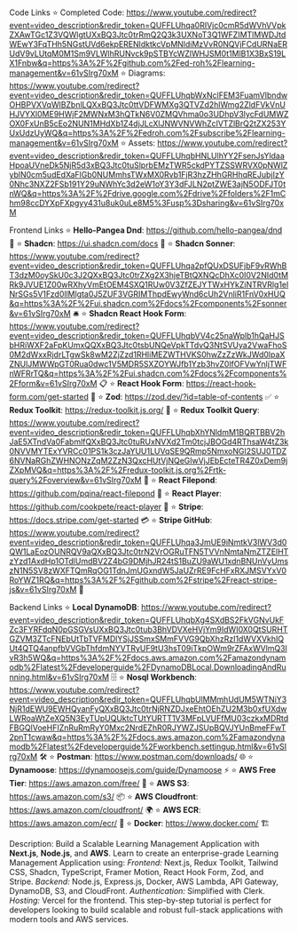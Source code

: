 
Code Links
⭐ Completed Code: https://www.youtube.com/redirect?event=video_description&redir_token=QUFFLUhqa0RIVjc0cmR5dWVhVVpkZXAwTGc1Z3VQWlgtUXxBQ3Jtc0trRmQ2Q3k3UXNoT3Q1WFZIMTlMWDJtdWEwY3FqTHh5NGstUVd6ekpERENldktkcVpMNldiMzVvR0NQVjFCdURNaERUdV9vLUtqM0M1Sm9VLWlhRUNvck9pSTBYcWZlWHJSM0t1MlB1X3BxS19LX1Fnbw&q=https%3A%2F%2Fgithub.com%2Fed-roh%2Flearning-management&v=61vSIrg70xM
⭐ Diagrams: https://www.youtube.com/redirect?event=video_description&redir_token=QUFFLUhqbWxNclFEM3FuamVIbndwOHBPVXVqWlBZbnlLQXxBQ3Jtc0ttVDFWMXg3QTVZd2hlWmg2ZldFVkVnUHJVYXl0ME9HWjF2MWNxM3hQTkN6V0ZMQVhma0o3UDhpV3lycFdUMWZOX0FxUnB5cEo2NUN1MHdXb1Z4djJLcXlJNWVNVWhZclVTZlBrQ2tZX253YUxUdzUyWQ&q=https%3A%2F%2Fedroh.com%2Fsubscribe%2Flearning-management&v=61vSIrg70xM
⭐ Assets: https://www.youtube.com/redirect?event=video_description&redir_token=QUFFLUhqbHNLUlhYY2FsenJsYldaaHpoaUVneDk5NjR5d3xBQ3Jtc0tuSlprbEMzTWR5ckdPYTZSSWRVX0pNWlZyblN0cm5udEdXaFlGb0NUMmhsTWxMX0Rvb1FjR3hzZHhGRHhqREJubjIzY0Nhc3NXZ2FSb191Y29uNWhYc3d2eW1oY3Y3dFJLN2ptZWE3ajN5ODFJT0tnWQ&q=https%3A%2F%2Fdrive.google.com%2Fdrive%2Ffolders%2F1mChm98ccDYXpFXpgyy431u8uk0uLe8M5%3Fusp%3Dsharing&v=61vSIrg70xM

Frontend Links
⭐ **Hello-Pangea Dnd**: https://github.com/hello-pangea/dnd 🌟
⭐ **Shadcn**: https://ui.shadcn.com/docs 💎
⭐ **Shadcn Sonner**: https://www.youtube.com/redirect?event=video_description&redir_token=QUFFLUhqa2pfQUxDSUFjbF9vRWhBT3dzM0oySkU0c3J2QXxBQ3Jtc0trZXg2X3hjeTBtQXNQcDhXc0I0V2NId0tMRk9JVUE1Z00wRXhyVmEtOEM4SXQ1RUw0V3ZfZEJYTWxHYkZiNTRVRlg1elNrSGs5V1Fzd0llMlgta0J5ZUF3VGRIMThpdEwyWnd6cUh2VnliR1FnV0xHUQ&q=https%3A%2F%2Fui.shadcn.com%2Fdocs%2Fcomponents%2Fsonner&v=61vSIrg70xM 🛎
⭐ **Shadcn React Hook Form**: https://www.youtube.com/redirect?event=video_description&redir_token=QUFFLUhqbVV4c25naWplb1hQaHJSbHRiWXF2aFpKUmxQQXxBQ3Jtc0tsbUNQeVpkTTdvQ3NtSVUya2VwaFhoS0M2dWxxRjdrLTgwSk8wM2ZjZzd1RHliMEZWTHVKS0hwZzZzWkJWd0lpaXZNUlJMWWpGT0Rua0dwc1V5MDR5SXZOYWJfb1Yzb3hvZ0lfOFVwYnljTWFnWFRrTQ&q=https%3A%2F%2Fui.shadcn.com%2Fdocs%2Fcomponents%2Fform&v=61vSIrg70xM 📋
⭐ **React Hook Form**: https://react-hook-form.com/get-started 🎯
⭐ **Zod**: https://zod.dev/?id=table-of-contents ✅
⭐ **Redux Toolkit**: https://redux-toolkit.js.org/ 🚀
⭐ **Redux Toolkit Query**: https://www.youtube.com/redirect?event=video_description&redir_token=QUFFLUhqbXhYNldmM1BQRTBBV2hJaE5XTndVa0FabmlfQXxBQ3Jtc0tuRUxNVXd2Tm0tcjJBOGd4RThsaW4tZ3k0NVVMYTExYVRCc01PS1k3czJaYUU1LUVqSE9QRmp5NmxoNGl2SUJ0TDZ6NVNaRGhZWHNONzZqM2ZzN3QxcHUtVjNQeGlwVjJEbEcteTR4Z0xDem9jZXpMVQ&q=https%3A%2F%2Fredux-toolkit.js.org%2Frtk-query%2Foverview&v=61vSIrg70xM 🔄
⭐ **React Filepond**: https://github.com/pqina/react-filepond 📂
⭐ **React Player**: https://github.com/cookpete/react-player 🎥
⭐ **Stripe**: https://docs.stripe.com/get-started 💳
⭐ **Stripe GitHub**: https://www.youtube.com/redirect?event=video_description&redir_token=QUFFLUhqa3JmUE9iNmtkV3lWV3d0QW1LaEozOUNRQV9aQXxBQ3Jtc0trN2VrOGRuTFN5TVVnNmtaNmZTZElHTzYzd1AxdHp1OTdlUmdBV2Z4bG9DMjhJR24tS1BuZU9aWU1xdnBNUnVyUmszN1N5SV8zWXFTQmRqOG1TdnJmUGxndW5JaUZrRE9FcHFxRXJMSVYxV0RoYWZ1RQ&q=https%3A%2F%2Fgithub.com%2Fstripe%2Freact-stripe-js&v=61vSIrg70xM 🛒

Backend Links
⭐ **Local DynamoDB**: https://www.youtube.com/redirect?event=video_description&redir_token=QUFFLUhqbXg4SXdBS2FkVGNvUkFZc3FYRFdqN0pGSGVsUXxBQ3Jtc0tub3BhVDVXeHVjYm9IdWI0X0QtSURHTGZVM3ZTcFNEbUtTbTVFMDlYSjJSSmxSMmFVVG9QbXhzRzI1dWVXVkhIQUt4QTQ4anpfbVVGbThfdmNYVTRyUF9tU3hsT09iTkpOWm9rZFAxWVlmQ3lvR3h5WQ&q=https%3A%2F%2Fdocs.aws.amazon.com%2Famazondynamodb%2Flatest%2Fdeveloperguide%2FDynamoDBLocal.DownloadingAndRunning.html&v=61vSIrg70xM  🗄
⭐ **Nosql Workbench**: https://www.youtube.com/redirect?event=video_description&redir_token=QUFFLUhqbUlMMmhUdUM5WTNiY3NjR1dEWU9EWHQyanFyQXxBQ3Jtc0trNjRNZDJxeEhtOEhZU2M3b0xfUXdwLWRoaWtZeXQ5N3EyTUpUQUktcTUtYURTT1V3MFpLVUFfMU03czkxMDRtdFBGQlVoeHFIZnRuRmRyY0Mxc2NrdEZhR0RJYWZJSUpBQVJYUnBmeFFwT2pnT1cwaw&q=https%3A%2F%2Fdocs.aws.amazon.com%2Famazondynamodb%2Flatest%2Fdeveloperguide%2Fworkbench.settingup.html&v=61vSIrg70xM 🛠
⭐ **Postman**: https://www.postman.com/downloads/ 🌐
⭐ **Dynamoose**: https://dynamoosejs.com/guide/Dynamoose ⚡
⭐ **AWS Free Tier**: https://aws.amazon.com/free/ 💸
⭐ **AWS S3**: https://aws.amazon.com/s3/ 📦
⭐ **AWS Cloudfront**: https://aws.amazon.com/cloudfront/ 🌍
⭐ **AWS ECR**: https://aws.amazon.com/ecr/ 🐳
⭐ **Docker**: https://www.docker.com/ 🏗

Description:
Build a Scalable Learning Management Application with **Next.js**, **Node.js**, and **AWS**.
Learn to create an enterprise-grade Learning Management Application using:
*Frontend:* Next.js, Redux Toolkit, Tailwind CSS, Shadcn, TypeScript, Framer Motion, React Hook Form, Zod, and Stripe.
*Backend:* Node.js, Express.js, Docker, AWS Lambda, API Gateway, DynamoDB, S3, and CloudFront.
*Authentication:* Simplified with Clerk.
*Hosting:* Vercel for the frontend.
This step-by-step tutorial is perfect for developers looking to build scalable and robust full-stack applications with modern tools and AWS services.
